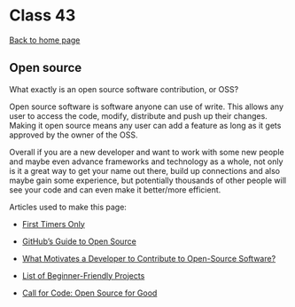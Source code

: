 # Class 43

[Back to home page](../README.md)

## Open source

What exactly is an open source software contribution, or OSS?

Open source software is software anyone can use of write. This allows any user to access the code, modify, distribute and push up their changes. Making it open source means any user can add a feature as long as it gets approved by the owner of the OSS.

Overall if you are a new developer and want to work with some new people and maybe even advance frameworks and technology as a whole, not only is it a great way to get your name out there, build up connections and also maybe gain some experience, but potentially thousands of other people will see your code and can even make it better/more efficient. 

Articles used to make this page:

- [First Timers Only](https://www.firsttimersonly.com/)

- [GitHub’s Guide to Open Source](https://www.github.com/open-source)

- [What Motivates a Developer to Contribute to Open-Source Software?](https://clearcode.cc/blog/why-developers-contribute-open-source-software/)

- [List of Beginner-Friendly Projects](https://github.com/search?q=label%3Agood-first-issue+archived%3Afalse)

- [Call for Code: Open Source for Good](https://callforcode.org/)
